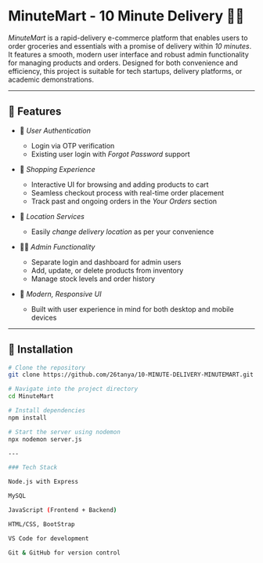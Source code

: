 # MinuteMart - 10 Minute Delivery 🚴‍♂

*MinuteMart* is a rapid-delivery e-commerce platform that enables users to order groceries and essentials with a promise of delivery within *10 minutes*. It features a smooth, modern user interface and robust admin functionality for managing products and orders. Designed for both convenience and efficiency, this project is suitable for tech startups, delivery platforms, or academic demonstrations.

---

## 🚀 Features

- 🔐 *User Authentication*
  - Login via OTP verification
  - Existing user login with *Forgot Password* support

- 🛒 *Shopping Experience*
  - Interactive UI for browsing and adding products to cart
  - Seamless checkout process with real-time order placement
  - Track past and ongoing orders in the *Your Orders* section

- 📍 *Location Services*
  - Easily *change delivery location* as per your convenience

- 🧑‍💼 *Admin Functionality*
  - Separate login and dashboard for admin users
  - Add, update, or delete products from inventory
  - Manage stock levels and order history

- 🎨 *Modern, Responsive UI*
  - Built with user experience in mind for both desktop and mobile devices

---

## 🔧 Installation

```bash
# Clone the repository
git clone https://github.com/26tanya/10-MINUTE-DELIVERY-MINUTEMART.git

# Navigate into the project directory
cd MinuteMart

# Install dependencies
npm install

# Start the server using nodemon
npx nodemon server.js

---

### Tech Stack

Node.js with Express

MySQL

JavaScript (Frontend + Backend)

HTML/CSS, BootStrap

VS Code for development

Git & GitHub for version control
